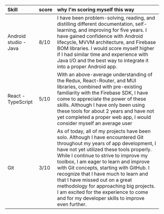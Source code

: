 | Skill | score |why I'm scoring myself this way| 
| :-------- | :---------- | :---------- |
| Android studio - Java | 8/10 | I have been problem-solving, reading, and distilling different documentation, self-learning, and improving for five years. I have gained confidence with Android lifecycle, MVVM architecture, and Firebase BOM libraries. I would score myself higher if I had similar time and experience with Java I/O and the best way to integrate it into a proper Android app.
|React -TypeScript |5/10|With an above-average understanding of the Redux, React-Router, and MUI libraries, combined with pre-existing familiarity with the Firebase SDK, I have come to appreciate the power of these skills. Although I have only been using these tools for about 2 years and have not yet completed a proper web app, I would consider myself an average user
|Git|3/10|As of today, all of my projects have been solo. Although I have encountered Git throughout my years of app development, I have not yet utilized these tools properly. While I continue to strive to improve my toolbox, I am eager to learn and improve with Git concepts, starting with GitHub. I recognize that I have much to learn and that I have missed out on a great methodology for approaching big projects. I am excited for the experience to come and for my developer skills to improve even further.
